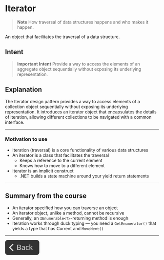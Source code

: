 # Iterator

> **Note**
> How traversal of data structures happens and who makes it happen.

An object that facilitates the traversal of a data structure.

## Intent

> **Important**
> **Intent**
> Provide a way to access the elements of an aggregate object sequentially without exposing its underlying representation.

## Explanation

The Iterator design pattern provides a way to access elements of a collection object sequentially without exposing its underlying representation. It introduces an iterator object that encapsulates the details of iteration, allowing different collections to be navigated with a common interface.

---

### Motivation to use

- Iteration (traversal) is a core functionality of various data structures
- An iterator is a class that facilitates the traversal
  - Keeps a reference to the current element
  - Knows how to move to a different element
- Iterator is an implicit construct
  - .NET builds a state machine around your yield return statements

---

## Summary from the course

- An iterator specified how you can traverse an object
- An iterator object, unlike a method, cannot be recursive
- Generally, an `IEnumerable<T>`-returning method is enough
- Iteration works through duck typing — you need a `GetEnumerator()` that yields a
type that has Current and `MoveNext()`

---

<!--Back Button-->
[<img src="../img/back.svg" style="width:8em;">](README.md)
